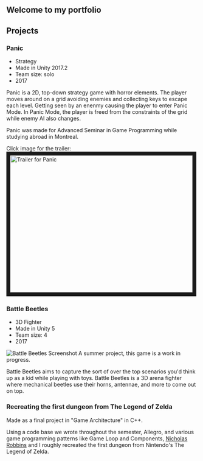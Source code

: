 ## Welcome to my portfolio

## Projects

### Panic

* Strategy
* Made in Unity 2017.2
* Team size: solo
* 2017

Panic is a 2D, top-down strategy game with horror elements. The player moves around on a grid avoiding enemies and collecting keys to escape each level. Getting seen by an enenmy causing the player to enter Panic Mode. In Panic Mode, the player is freed from the constraints of the grid while enemy AI also changes.

Panic was made for Advanced Seminar in Game Programming while studying abroad in Montreal.

Click image for the trailer:
<a href="http://www.youtube.com/watch?feature=player_embedded&v=mbQOlYpU16U
" target="_blank"><img src="http://img.youtube.com/vi/mbQOlYpU16U/0.jpg" 
alt="Trailer for Panic" width="480" height="360" border="10" /></a>

### Battle Beetles

* 3D Fighter
* Made in Unity 5
* Team size: 4
* 2017

![Battle Beetles Screenshot](https://i.imgur.com/DeePljO.png)
A summer project, this game is a work in progress.

Battle Beetles aims to capture the sort of over the top scenarios you'd think up as a kid while playing with toys. Battle Beetles is a 3D arena fighter where mechanical beetles use their horns, antennae, and more to come out on top.

### Recreating the first dungeon from The Legend of Zelda

Made as a final project in "Game Architecture" in C++.

Using a code base we wrote throughout the semester, Allegro, and various game programming patterns like Game Loop and Components, [Nicholas Robbins](https://github.com/telden) and I roughly recreated the first dungeon from Nintendo's The Legend of Zelda.
